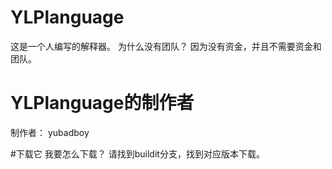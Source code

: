 # YLPlanguage
这是一个人编写的解释器。
为什么没有团队？
因为没有资金，并且不需要资金和团队。
# YLPlanguage的制作者
制作者：
   yubadboy

#下载它
我要怎么下载？
请找到buildit分支，找到对应版本下载。
